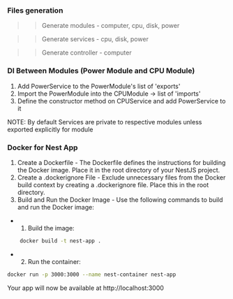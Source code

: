 ### Files generation
>> Generate modules - computer, cpu, disk, power

>> Generate services - cpu, disk, power

>> Generate controller - computer


### DI Between Modules (Power Module and CPU Module)
1. Add PowerService to the PowerModule's list of 'exports'
2. Import the PowerModule into the CPUModule -> list of 'imports'
3. Define the constructor method on CPUService and add PowerService to it

NOTE: By default Services are private to respective modules unless exported explicitly for module


### Docker for Nest App
1. Create a Dockerfile - The Dockerfile defines the instructions for building the Docker image. Place it in the root directory of your NestJS project.
2. Create a .dockerignore File - Exclude unnecessary files from the Docker build context by creating a .dockerignore file. Place this in the root directory.
3. Build and Run the Docker Image - Use the following commands to build and run the Docker image:
- 01. Build the image: 
```bash 
    docker build -t nest-app . 
```
- 02. Run the container:
```bash
docker run -p 3000:3000 --name nest-container nest-app
```

Your app will now be available at http://localhost:3000
